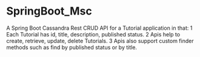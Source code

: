 # SpringBoot_Msc
A Spring Boot Cassandra Rest CRUD API for a Tutorial application in that:
1 Each Tutorial has id, title, description, published status.
2 Apis help to create, retrieve, update, delete Tutorials.
3 Apis also support custom finder methods such as find by published status or by title.
